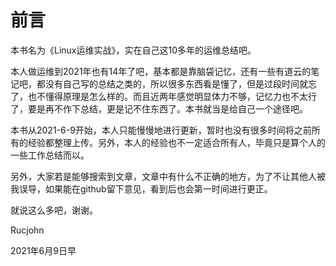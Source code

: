 # 前言

本书名为《Linux运维实战》，实在自己这10多年的运维总结吧。

本人做运维到2021年也有14年了吧，基本都是靠脑袋记忆，还有一些有道云的笔记吧，都没有自己写的总结之类的，所以很多东西看是懂了，但是过段时间就忘了，也不懂得原理是怎么样的。而且近两年感觉明显体力不够，记忆力也不太行了，要是再不作下总结，更是记不住东西了。本书就当是给自己一个途径吧。

本书从2021-6-9开始，本人只能慢慢地进行更新，暂时也没有很多时间将之前所有的经验都整理上传。另外，本人的经验也不一定适合所有人，毕竟只是算个人的一些工作总结而以。

另外，大家若是能够搜索到文章，文章中有什么不正确的地方，为了不让其他人被我误导，如果能在github留下意见，看到后也会第一时间进行更正。

就说这么多吧，谢谢。

<right>Rucjohn</right>

<right>2021年6月9日早</right>

